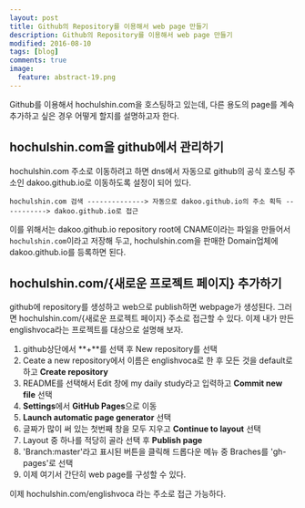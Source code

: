 ```yaml
---
layout: post
title: Github의 Repository를 이용해서 web page 만들기 
description: Github의 Repository를 이용해서 web page 만들기
modified: 2016-08-10
tags: [blog]
comments: true
image:
  feature: abstract-19.png
---
```

Github를 이용해서 hochulshin.com을 호스팅하고 있는데, 다른 용도의 page를 계속 추가하고 싶은 경우 어떻게 할지를 설명하고자 한다. 

## hochulshin.com을 github에서 관리하기 

hochulshin.com 주소로 이동하려고 하면 dns에서 자동으로 github의 공식 호스팅 주소인 dakoo.github.io로 이동하도록 설정이 되어 있다.  

```
hochulshin.com 검색 --------------> 자동으로 dakoo.github.io의 주소 획득 -----------> dakoo.github.io로 접근 
```

이를 위해서는 dakoo.github.io repository root에 CNAME이라는 파일을 만들어서 `hochulshin.com`이라고 저장해 두고, hochulshin.com을 판매한 Domain업체에 dakoo.github.io를 등록하면 된다. 

## hochulshin.com/{새로운 프로젝트 페이지} 추가하기

github에 repository를 생성하고 web으로 publish하면 webpage가 생성된다. 그러면 hochulshin.com/{새로운 프로젝트 페이지} 주소로 접근할 수 있다. 
이제 내가 만든 englishvoca라는 프로젝트를 대상으로 설명해 보자. 

1. github상단에서 **+**를 선택 후 New repository를 선택
2. Ceate a new repository에서 이름은 englishvoca로 한 후 모든 것을 default로 하고 **Create repository** 
3. README를 선택해서 Edit 창에 my daily study라고 입력하고 **Commit new file** 선택
4. **Settings**에서 **GitHub Pages**으로 이동
5. **Launch automatic page generator** 선택
6. 글짜가 많이 써 있는 첫번째 창을 모두 지우고 **Continue to layout** 선택
7. Layout 중 하나를 적당히 골라 선택 후 **Publish page**
8. 'Branch:master'라고 표시된 버튼을 클릭해 드롭다운 메뉴 중 Braches를 'gh-pages'로 선택
9. 이제 여기서 간단히 web page를 구성할 수 있다. 

이제 hochulshin.com/englishvoca 라는 주소로 접근 가능하다. 
